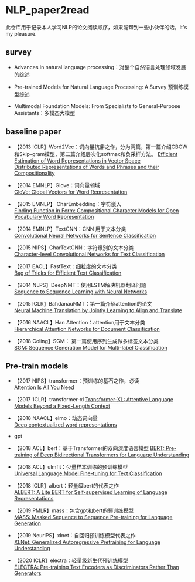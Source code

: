 # NLP_paper2read
此仓库用于记录本人学习NLP的论文阅读顺序，如果能帮到一些小伙伴的话，It's my pleasure.

## survey
- Advances in natural language processing：对整个自然语言处理领域发展的综述
  
- Pre-trained Models for Natural Language Processing: A Survey 预训练模型综述
  
- Multimodal Foundation Models: From Specialists to General-Purpose Assistants：多模态大模型  

## baseline paper
- 【2013 ICLR】Word2Vec：词向量抗鼎之作，分为两篇，第一篇介绍CBOW和Skip-gram模型，第二篇介绍层次化softmax和负采样方法。
   [Efficient Estimation of Word Representations in Vector Space](https://arxiv.org/abs/1301.3781)  
   [Distributed Representations of Words and Phrases and their Compositionality](https://arxiv.org/pdf/1310.4546.pdf)
   
- 【2014 EMNLP】Glove：词向量领域  
   [GloVe: Global Vectors for Word Representation](https://scholar.google.com/scholar?q=GloVe:+Global+Vectors+for+Word+Representation&hl=zh-CN&as_sdt=0&as_vis=1&oi=scholart)
   
- 【2015 EMNLP】 CharEmbedding：字符嵌入  
   [Finding Function in Form: Compositional Character Models for Open Vocabulary Word Representation](https://arxiv.org/abs/1508.02096)
   
- 【2014 EMNLP】TextCNN：CNN 用于文本分类  
   [Convolutional Neural Networks for Sentence Classification](https://arxiv.org/abs/1408.5882)
   
- 【2015 NIPS】CharTextCNN：字符级别的文本分类  
   [Character-level Convolutional Networks for Text Classification](https://arxiv.org/abs/1509.01626)
   
- 【2017 EACL】FastText：细粒度的文本分类  
    [Bag of Tricks for Efficient Text Classification](https://arxiv.org/abs/1607.01759)  
    
- 【2014 NLPS】DeepNMT：使用LSTM解决机器翻译问题  
    [Sequence to Sequence Learning with Neural Networks](https://arxiv.org/abs/1409.3215)
    
- 【2015 ICLR】BahdanauNMT：第一篇介绍attention的论文  
    [Neural Machine Translation by Jointly Learning to Align and Translate](https://arxiv.org/abs/1409.0473)
   
- 【2016 NAACL】Han Attention：attention用于文本分类  
    [Hierarchical Attention Networks for Document Classification](https://www.cs.cmu.edu/~./hovy/papers/16HLT-hierarchical-attention-networks.pdf)
    
- 【2018 Coling】SGM： 第一篇使用序列生成做多标签文本分类  
    [SGM: Sequence Generation Model for Multi-label Classification](https://arxiv.org/abs/1806.04822)


## Pre-train models

- 【2017 NIPS】transformer：预训练的基石之作，必读  
  [Attention Is All You Need](https://arxiv.org/abs/1706.03762)

- 【2017 1CLR】transformer-xl
  [Transformer-XL: Attentive Language Models Beyond a Fixed-Length Context](https://arxiv.org/abs/1901.02860)

- 【2018 NAACL】elmo：动态词向量  
  [Deep contextualized word representations](https://arxiv.org/abs/1802.05365)  

- gpt
- 【2018 ACL】bert：基于Transformer的双向深度语言模型
  [BERT: Pre-training of Deep Bidirectional Transformers for Language Understanding](https://arxiv.org/abs/1810.04805)  
- 【2018 ACL】ulmfit：少量样本训练的预训练模型  
  [Universal Language Model Fine-tuning for Text Classification](https://arxiv.org/abs/1801.06146)  
- 【2018 ICLR】albert：轻量级bert的代表之作  
  [ALBERT: A Lite BERT for Self-supervised Learning of Language Representations](https://arxiv.org/abs/1909.11942)  
- 【2019 PMLR】mass：包含gpt和bert的预训练模型  
  [MASS: Masked Sequence to Sequence Pre-training for Language Generation](https://arxiv.org/abs/1905.02450)  
- 【2019 NeuriPS】xlnet：自回归预训练模型代表之作  
  [XLNet: Generalized Autoregressive Pretraining for Language Understanding](https://arxiv.org/abs/1906.08237)  
- 【2020 ICLR】electra：轻量级新生代预训练模型  
  [ELECTRA: Pre-training Text Encoders as Discriminators Rather Than Generators](https://arxiv.org/abs/2003.10555)  
  
  
























  
   
